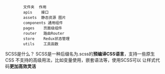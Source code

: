             文件夹  作用
            apis    接口
            assets  静态资源 图片
            components 通用组件
            pages    页面级组件
            router   路由Router
            store    Redux状态管理
            utils    工具函数

SCSS是什么？
SCSS是一种后缀名为.scss的**预编译CSS语言**，支持一些原生CSS
不支持的高级用法，比如变量使用，嵌套语法等，使用SCSS可以
让样式代码**更加高效灵活**